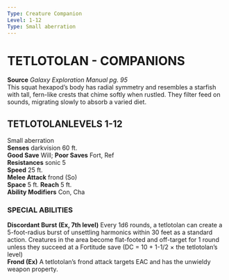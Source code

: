 ```yaml
---
Type: Creature Companion
Level: 1-12
Type: Small aberration  
---
```

# TETLOTOLAN - COMPANIONS

**Source** _Galaxy Exploration Manual pg. 95_  
This squat hexapod’s body has radial symmetry and resembles a starfish with tall, fern-like crests that chime softly when rustled. They filter feed on sounds, migrating slowly to absorb a varied diet.

## TETLOTOLANLEVELS 1-12

Small aberration  
**Senses** darkvision 60 ft.  
**Good Save** Will; **Poor Saves** Fort, Ref  
**Resistances** sonic 5  
**Speed** 25 ft.  
**Melee Attack** frond (So)  
**Space** 5 ft. **Reach** 5 ft.  
**Ability Modifiers** Con, Cha  

### SPECIAL ABILITIES

**Discordant Burst (Ex, 7th level)** Every 1d6 rounds, a tetlotolan can create a 5-foot-radius burst of unsettling harmonics within 30 feet as a standard action. Creatures in the area become flat-footed and off-target for 1 round unless they succeed at a Fortitude save (DC = 10 + 1-1/2 × the tetlotolan’s level)  
**Frond (Ex)** A tetlotolan’s frond attack targets EAC and has the unwieldy weapon property.
